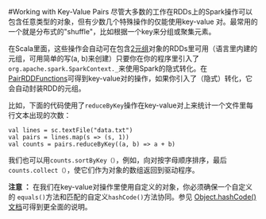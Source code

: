 #Working with Key-Value Pairs
尽管大多数的工作在RDDs上的Spark操作可以包含任意类型的对象，但有少数几个特殊操作的仅能使用key-value 对。最常用的一个就是分布式的"shuffle"，比如根据一个key来分组或聚集元素。

在Scala里面，这些操作会自动可在包含[2元组](http://www.scala-lang.org/api/2.10.4/index.html#scala.Tuple2)对象的RDDs里可用（语言里内建的元组，可用简单的写(a, b)来创建）只要你在你的程序里引入了 `org.apache.spark.SparkContext._`来使用Spark的隐式转化。在[PairRDDFunctions](https://spark.apache.org/docs/latest/api/scala/index.html#org.apache.spark.rdd.PairRDDFunctions)可得到key-value对的操作，如果你引入了（隐式）转化，它会自动封装RDD的元组。


比如，下面的代码使用了`reduceByKey`操作在key-value对上来统计一个文件里每行文本出现的次数：

	val lines = sc.textFile("data.txt")
	val pairs = lines.map(s => (s, 1))
	val counts = pairs.reduceByKey((a, b) => a + b)
	

我们也可以用`counts.sortByKey（）`，例如，向对按字母顺序排序，最后`counts.collect（）`，使它们作为对象的数组返回到驱动程序。


**注意 ：** 在我们在key-value对操作里使用自定义的对象，你必须确保一个自定义的 `equals()`方法和匹配的自定义`hashCode()`方法协同。参见 [Object.hashCode() 文档](http://docs.oracle.com/javase/7/docs/api/java/lang/Object.html#hashCode())可得到更全面的说明。